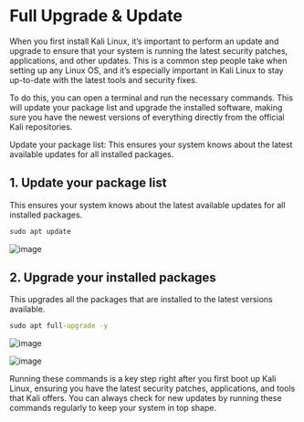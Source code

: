 # Full Upgrade & Update

When you first install Kali Linux, it’s important to perform an update and upgrade to ensure that your system is running the latest security patches, applications, and other updates. This is a common step people take when setting up any Linux OS, and it’s especially important in Kali Linux to stay up-to-date with the latest tools and security fixes.

To do this, you can open a terminal and run the necessary commands. This will update your package list and upgrade the installed software, making sure you have the newest versions of everything directly from the official Kali repositories.

Update your package list: This ensures your system knows about the latest available updates for all installed packages.

## 1. Update your package list

This ensures your system knows about the latest available updates for all installed packages.

```cmd
sudo apt update
```

![image](https://github.com/user-attachments/assets/9f60177d-a8fa-47a4-bed4-bf44cc72c381)

## 2. Upgrade your installed packages

This upgrades all the packages that are installed to the latest versions available.

```cmd
sudo apt full-upgrade -y
```

![image](https://github.com/user-attachments/assets/1fc314d3-0961-4524-9616-85b7f93bce2c)

![image](https://github.com/user-attachments/assets/c28ad848-8b06-4f4d-ad31-1d01761b5f0d)

Running these commands is a key step right after you first boot up Kali Linux, ensuring you have the latest security patches, applications, and tools that Kali offers. You can always check for new updates by running these commands regularly to keep your system in top shape.

